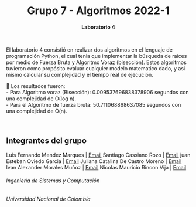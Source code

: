 <h1 align="center">Grupo 7 - Algoritmos 2022-1</h1>
<p align="center"><strong>Laboratorio 4</strong> </p>
<br>

<p>El laboratorio 4 consistió en realizar dos algoritmos en el lenguaje de programación Python, el cual tenia que implementar la búsqueda de raíces por medio de Fuerza Bruta y Algoritmo Voraz (bisección). 
Estos algoritmos tuvieron como propósito evaluar cualquier modelo matematico dado, y asi mismo calcular su complejidad y el tiempo real de ejecución. 

<br>
<p>
📌 Los resultados fueron:<br>
- Para Algoritmo voraz (Bisección):  0.009537696838378906 segundos con una complejidad de O(log n).<br>
- Para el Algoritmo de fuerza bruta: 50.711068868637085 segundos con una complejidad de O(n). <br>

</p>

<br>
<h2>Integrantes del grupo</h2>

Luis Fernando Mendez Marques | <a href = "mailto: lumendezm@unal.edu.co" target="_blank">Email</a>
Santiago Cassiano Rozo | <a href = "mailto: scassiano@unal.edu.co" target="_blank">Email</a>
juan Esteban Oviedo Garcia | <a href = "mailto: joviedog@unal.edu.co" target="_blank">Email</a>
Juliana Catalina De Castro Moreno | <a href = "mailto: jdec@unal.edu.co" target="_blank">Email</a>
Ivan Alexander Morales Muñoz | <a href = "mailto: imorales@unal.edu.co" target="_blank">Email</a>
Nicolas Mauricio Rincon Vija | <a href = "mailto: nrinconv@unal.edu.co" target="_blank">Email</a>

<h6>Ingeniería de Sistemas y Computación</h6>
<h6>Universidad Nacional de Colombia</h6>